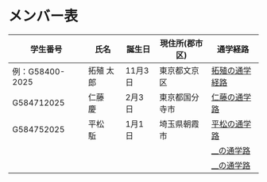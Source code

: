 # メンバー表

|学生番号|氏名|誕生日|現住所(郡市区)|通学経路|
|---|---|---|---|---|
|例：G58400-2025|拓殖 太郎|11月3日|東京都文京区|[拓殖の通学経路](route00.md)|
|G584712025|仁藤　慶|2月3日|東京都国分寺市| [仁藤の通学路](route01.md)|
|G584752025|平松　駈|1月1日|埼玉県朝霞市| [平松の通学路](route02.md)|
| | | | | [__の通学路](route03.md)|
| | | | | [__の通学路](route04.md)|
